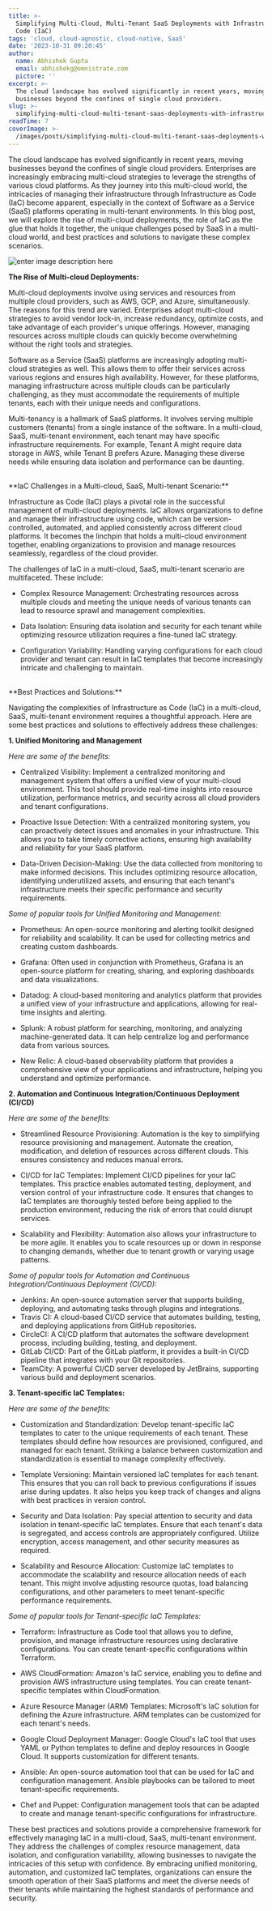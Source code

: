 ```yaml
---
title: >-
  Simplifying Multi-Cloud, Multi-Tenant SaaS Deployments with Infrastructure as
  Code (IaC)
tags: 'cloud, cloud-agnostic, cloud-native, SaaS'
date: '2023-10-31 09:20:45'
author:
  name: Abhishek Gupta
  email: abhishekg@omnistrate.com
  picture: ''
excerpt: >-
  The cloud landscape has evolved significantly in recent years, moving
  businesses beyond the confines of single cloud providers.
slug: >-
  simplifying-multi-cloud-multi-tenant-saas-deployments-with-infrastructure-as-code-iac
readTime: 7
coverImage: >-
  /images/posts/simplifying-multi-cloud-multi-tenant-saas-deployments-with-infrastructure-as-code-iac-1.jpg
---
```


The cloud landscape has evolved significantly in recent years, moving businesses beyond the confines of single cloud providers. Enterprises are increasingly embracing multi-cloud strategies to leverage the strengths of various cloud platforms. As they journey into this multi-cloud world, the intricacies of managing their infrastructure through Infrastructure as Code (IaC) become apparent, especially in the context of Software as a Service (SaaS) platforms operating in multi-tenant environments. In this blog post, we will explore the rise of multi-cloud deployments, the role of IaC as the glue that holds it together, the unique challenges posed by SaaS in a multi-cloud world, and best practices and solutions to navigate these complex scenarios.

![enter image description here][1]

**The Rise of Multi-cloud Deployments:**

Multi-cloud deployments involve using services and resources from multiple cloud providers, such as AWS, GCP, and Azure, simultaneously. The reasons for this trend are varied. Enterprises adopt multi-cloud strategies to avoid vendor lock-in, increase redundancy, optimize costs, and take advantage of each provider's unique offerings. However, managing resources across multiple clouds can quickly become overwhelming without the right tools and strategies.

Software as a Service (SaaS) platforms are increasingly adopting multi-cloud strategies as well. This allows them to offer their services across various regions and ensures high availability. However, for these platforms, managing infrastructure across multiple clouds can be particularly challenging, as they must accommodate the requirements of multiple tenants, each with their unique needs and configurations.

Multi-tenancy is a hallmark of SaaS platforms. It involves serving multiple customers (tenants) from a single instance of the software. In a multi-cloud, SaaS, multi-tenant environment, each tenant may have specific infrastructure requirements. For example, Tenant A might require data storage in AWS, while Tenant B prefers Azure. Managing these diverse needs while ensuring data isolation and performance can be daunting.

<br/>
**IaC Challenges in a Multi-cloud, SaaS, Multi-tenant Scenario:**

Infrastructure as Code (IaC) plays a pivotal role in the successful management of multi-cloud deployments. IaC allows organizations to define and manage their infrastructure using code, which can be version-controlled, automated, and applied consistently across different cloud platforms. It becomes the linchpin that holds a multi-cloud environment together, enabling organizations to provision and manage resources seamlessly, regardless of the cloud provider.

The challenges of IaC in a multi-cloud, SaaS, multi-tenant scenario are multifaceted. These include:

- Complex Resource Management: Orchestrating resources across multiple clouds and meeting the unique needs of various tenants can lead to resource sprawl and management complexities.

- Data Isolation: Ensuring data isolation and security for each tenant while optimizing resource utilization requires a fine-tuned IaC strategy.

- Configuration Variability: Handling varying configurations for each cloud provider and tenant can result in IaC templates that become increasingly intricate and challenging to maintain.

<br/>
**Best Practices and Solutions:**

Navigating the complexities of Infrastructure as Code (IaC) in a multi-cloud, SaaS, multi-tenant environment requires a thoughtful approach. Here are some best practices and solutions to effectively address these challenges:

**1. Unified Monitoring and Management**

*Here are some of the benefits:*

   - Centralized Visibility: Implement a centralized monitoring and management system that offers a unified view of your multi-cloud environment. This tool should provide real-time insights into resource utilization, performance metrics, and security across all cloud providers and tenant configurations.
   
   - Proactive Issue Detection: With a centralized monitoring system, you can proactively detect issues and anomalies in your infrastructure. This allows you to take timely corrective actions, ensuring high availability and reliability for your SaaS platform.

   - Data-Driven Decision-Making: Use the data collected from monitoring to make informed decisions. This includes optimizing resource allocation, identifying underutilized assets, and ensuring that each tenant's infrastructure meets their specific performance and security requirements.

*Some of popular tools for Unified Monitoring and Management:*

  - Prometheus:
An open-source monitoring and alerting toolkit designed for reliability and scalability. It can be used for collecting metrics and creating custom dashboards. 

  - Grafana:
Often used in conjunction with Prometheus, Grafana is an open-source platform for creating, sharing, and exploring dashboards and data visualizations. 

  - Datadog:
A cloud-based monitoring and analytics platform that provides a unified view of your infrastructure and applications, allowing for real-time insights and alerting. 

  - Splunk:
A robust platform for searching, monitoring, and analyzing machine-generated data. It can help centralize log and performance data from various sources. 

  - New Relic:
A cloud-based observability platform that provides a comprehensive view of your applications and infrastructure, helping you understand and optimize performance.


**2. Automation and Continuous Integration/Continuous Deployment (CI/CD)**

*Here are some of the benefits:*

   - Streamlined Resource Provisioning: Automation is the key to simplifying resource provisioning and management. Automate the creation, modification, and deletion of resources across different clouds. This ensures consistency and reduces manual errors.
   
   - CI/CD for IaC Templates: Implement CI/CD pipelines for your IaC templates. This practice enables automated testing, deployment, and version control of your infrastructure code. It ensures that changes to IaC templates are thoroughly tested before being applied to the production environment, reducing the risk of errors that could disrupt services.

   - Scalability and Flexibility: Automation also allows your infrastructure to be more agile. It enables you to scale resources up or down in response to changing demands, whether due to tenant growth or varying usage patterns.

*Some of popular tools for Automation and Continuous Integration/Continuous Deployment (CI/CD):*

  - Jenkins: An open-source automation server that supports building, deploying, and automating tasks through plugins and integrations. 
  - Travis CI: A cloud-based CI/CD service that automates building, testing, and deploying applications from GitHub repositories. 
  - CircleCI: A CI/CD platform that automates the software development process, including building, testing, and deployment. 
  - GitLab CI/CD: Part of the GitLab platform, it provides a built-in CI/CD pipeline that integrates with your Git repositories. 
  - TeamCity: A powerful CI/CD server developed by JetBrains, supporting various build and deployment scenarios.

**3. Tenant-specific IaC Templates:**

*Here are some of the benefits:*

   - Customization and Standardization: Develop tenant-specific IaC templates to cater to the unique requirements of each tenant. These templates should define how resources are provisioned, configured, and managed for each tenant. Striking a balance between customization and standardization is essential to manage complexity effectively.

   - Template Versioning: Maintain versioned IaC templates for each tenant. This ensures that you can roll back to previous configurations if issues arise during updates. It also helps you keep track of changes and aligns with best practices in version control.

   - Security and Data Isolation: Pay special attention to security and data isolation in tenant-specific IaC templates. Ensure that each tenant's data is segregated, and access controls are appropriately configured. Utilize encryption, access management, and other security measures as required.

   - Scalability and Resource Allocation: Customize IaC templates to accommodate the scalability and resource allocation needs of each tenant. This might involve adjusting resource quotas, load balancing configurations, and other parameters to meet tenant-specific performance requirements.

*Some of popular tools for Tenant-specific IaC Templates:*

  - Terraform:
Infrastructure as Code tool that allows you to define, provision, and manage infrastructure resources using declarative configurations. You can create tenant-specific configurations within Terraform. 

  - AWS CloudFormation:
Amazon's IaC service, enabling you to define and provision AWS infrastructure using templates. You can create tenant-specific templates within CloudFormation. 

  - Azure Resource Manager (ARM) Templates:
Microsoft's IaC solution for defining the Azure infrastructure. ARM templates can be customized for each tenant's needs. 

  - Google Cloud Deployment Manager:
Google Cloud's IaC tool that uses YAML or Python templates to define and deploy resources in Google Cloud. It supports customization for different tenants. 

  - Ansible:
An open-source automation tool that can be used for IaC and configuration management. Ansible playbooks can be tailored to meet tenant-specific requirements. 

  - Chef and Puppet:
Configuration management tools that can be adapted to create and manage tenant-specific configurations for infrastructure.

These best practices and solutions provide a comprehensive framework for effectively managing IaC in a multi-cloud, SaaS, multi-tenant environment. They address the challenges of complex resource management, data isolation, and configuration variability, allowing businesses to navigate the intricacies of this setup with confidence. By embracing unified monitoring, automation, and customized IaC templates, organizations can ensure the smooth operation of their SaaS platforms and meet the diverse needs of their tenants while maintaining the highest standards of performance and security.

  [1]: /images/posts/simplifying-multi-cloud-multi-tenant-saas-deployments-with-infrastructure-as-code-iac-1.jpg
